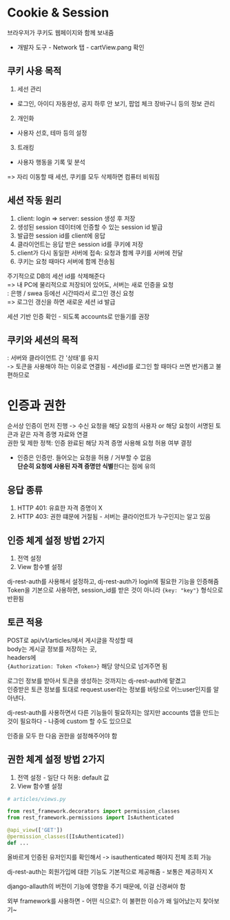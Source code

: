 # Cookie & Session  
브라우저가 쿠키도 웹페이지와 함께 보내줌  

* 개발자 도구 - Network 탭 - cartView.pang 확인  

## 쿠키 사용 목적  
1. 세선 관리  
  - 로그인, 아이디 자동완성, 공지 하루 안 보기, 팝업 체크 장바구니 등의 정보 관리  

2. 개인화  
  - 사용자 선호, 테마 등의 설정  

3. 트래킹  
  - 사용자 행동을 기록 및 분석  

=> 자리 이동할 때 세션, 쿠키를 모두 삭제하면 컴퓨터 비워짐  

## 세션 작동 원리  

1. client: login => server: session 생성 후 저장  
2. 생성된 session 데이터에 인증할 수 있는 session id 발급  
3. 발급한 session id를 client에 응답  
4. 클라이언트는 응답 받은 session id를 쿠키에 저장  
5. client가 다시 동일한 서버에 접속: 요청과 함께 쿠키를 서버에 전달  
6. 쿠키는 요청 때마다 서버에 함께 전송됨  

주기적으로 DB의 세션 id를 삭제해준다  
=> 내 PC에 물리적으로 저장되어 있어도, 서버는 새로 인증을 요청  
: 은행 / swea 등에선 시간따라서 로그인 갱신 요청  
=> 로그인 갱신을 하면 새로운 세션 id 발급  

세션 기반 인증 확인 - 되도록 accounts로 만들기를 권장  

## 쿠키와 세션의 목적  
: 서버와 클라이언트 간 '상태'를 유지  
-> 토큰을 사용해야 하는 이유로 연결됨 - 세션id를 로그인 할 때마다 쓰면 번거롭고 불편하므로

# 인증과 권한  
순서상 인증이 먼저 진행 -> 수신 요청을 해당 요청의 사용자 or 해당 요청이 서명된 토큰과 같은 자격 증명 자료와 연결  
권한 및 제한 정책: 인증 완료된 해당 자격 증명 사용해 요청 허용 여부 결정  

* 인증은 인증만. 들어오는 요청을 허용 / 거부할 수 없음  
**단순히 요청에 사용된 자격 증명만 식별**한다는 점에 유의  

## 응답 종류  
1. HTTP 401: 유효한 자격 증명이 X  
2. HTTP 403: 권한 떄문에 거절됨 - 서버는 클라이언트가 누구인지는 알고 있음  

## 인증 체계 설정 방법 2가지  
1. 전역 설정  
2. View 함수별 설정  

dj-rest-auth를 사용해서 설정하고, dj-rest-auth가 login에 필요한 기능을 인증해줌  
Token을 기본으로 사용하면, session_id를 받은 것이 아니라 `{key: "key"}` 형식으로 반환됨  

## 토큰 적용  

POST로 api/v1/articles/에서 게시글을 작성할 때  
body는 게시글 정보를 저장하는 곳,  
headers에  
`{Authorization: Token <Token>}` 해당 양식으로 넘겨주면 됨  

로그인 정보를 받아서 토큰을 생성하는 것까지는 dj-rest-auth에 맡겼고  
인증받은 토큰 정보를 토대로 request.user라는 정보를 바탕으로 어느user인지를 알아낸다.  

dj-rest-auth를 사용하면서 다른 기능들이 필요하지는 않지만 accounts 앱을 만드는 것이 필요하다 - 나중에 custom 할 수도 있으므로  

인증을 모두 한 다음 권한을 설정해주어야 함  

## 권한 체계 설정 방법 2가지  
1. 전역 설정 - 일단 다 허용: default 값  
2. View 함수별 설정  

```python
# articles/views.py

from rest_framework.decorators import permission_classes
from rest_framework.permissions import IsAuthenticated

@api_view(['GET'])
@permission_classes([IsAuthenticated])
def ...
```
올바르게 인증된 유저인지를 확인해서 -> isauthenticated 해야지 전체 조회 가능  

dj-rest-auth는 회원가입에 대한 기능도 기본적으로 제공해줌 - 보통은 제공하지 X  

django-allauth의 버전이 기능에 영향을 주기 때문에, 이걸 신경써야 함  

외부 framework를 사용하면 - 어떤 식으로?: 이 불편한 이슈가 왜 일어났는지 찾아보기~  